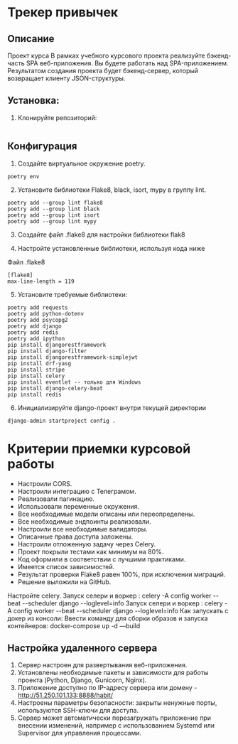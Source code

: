 # Трекер привычек

## Описание

Проект курса
В рамках учебного курсового проекта реализуйте бэкенд-часть SPA веб-приложения.
Вы будете работать над SPA-приложением.
Результатом создания проекта будет бэкенд-сервер,
который возвращает клиенту JSON-структуры.

## Установка:

1. Клонируйте репозиторий:

```

```
## Конфигурация
1. Создайте виртуальное окружение poetry.

```
poetry env
```

2. Установите библиотеки Flake8, black, isort, mypy в группу lint.

```commandline
poetry add --group lint flake8
poetry add --group lint black
poetry add --group lint isort
poetry add --group lint mypy
```

3. Создайте файл .flake8 для настройки библиотеки flak8


4. Настройте установленные библиотеки, используя кода ниже

Файл .flake8

```
[flake8]
max-line-length = 119
```

5. Установите требуемые библиотеки:
````commandline
poetry add requests
poetry add python-dotenv
poetry add psycopg2
poetry add django
poetry add redis
poetry add ipython
pip install djangorestframework
pip install django-filter
pip install djangorestframework-simplejwt
pip install drf-yasg
pip install stripe
pip install celery
pip install eventlet -- только для Windows
pip install django-celery-beat
pip install redis
````

6. Инициализируйте django-проект внутри текущей директории
````
django-admin startproject config .
````

# Критерии приемки курсовой работы
- Настроили CORS.
- Настроили интеграцию с Телеграмом.
- Реализовали пагинацию.
- Использовали переменные окружения.
- Все необходимые модели описаны или переопределены.
- Все необходимые эндпоинты реализовали.
- Настроили все необходимые валидаторы.
- Описанные права доступа заложены.
- Настроили отложенную задачу через Celery.
- Проект покрыли тестами как минимум на 80%.
- Код оформили в соответствии с лучшими практиками.
- Имеется список зависимостей.
- Результат проверки Flake8 равен 100%, при исключении миграций.
- Решение выложили на GitHub.


Настройте celery. Запуск селери и воркер : celery -A config worker --beat --scheduler django --loglevel=info
Запуск селери и воркер : celery -A config worker --beat --scheduler django --loglevel=info
Как запускать с докер из консоли: Ввести команду для сборки образов и запуска контейнеров: docker-compose up -d —build

## Настройка удаленного сервера
 1. Сервер настроен для развертывания веб-приложения.
 2. Установлены необходимые пакеты и зависимости для работы проекта (Python, Django, Gunicorn, Nginx).
 3. Приложение доступно по IP-адресу сервера или домену - http://51.250.101.133:8888/habit/
 4. Настроены параметры безопасности: закрыты ненужные порты, используются SSH-ключи для доступа.
 5. Сервер может автоматически перезагружать приложение при внесении изменений, например с использованием Systemd или Supervisor для управления процессами.